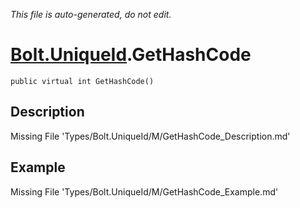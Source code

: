*This file is auto-generated, do not edit.*

# [Bolt.UniqueId](Types/Bolt.UniqueId.md).GetHashCode
`public virtual int GetHashCode()`
## Description
Missing File 'Types/Bolt.UniqueId/M/GetHashCode_Description.md'
## Example
Missing File 'Types/Bolt.UniqueId/M/GetHashCode_Example.md'
